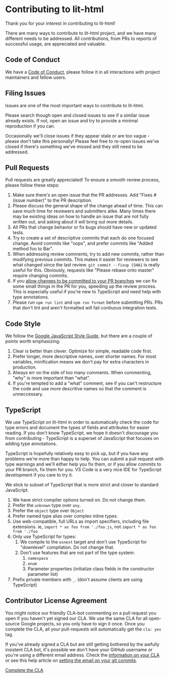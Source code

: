 # Contributing to lit-html

Thank you for your interest in contributing to lit-html!

There are many ways to contribute to lit-html project, and we have many different needs to be addressed. All contributions, from PRs to reports of successful usage, are appreciated and valuable.

## Code of Conduct

We have a [Code of Conduct](https://github.com/Polymer/polymer/wiki/Code-of-Conduct), please follow it in all interactions with project maintainers and fellow users.

## Filing Issues

Issues are one of the most important ways to contribute to lit-html.

Please search though open and closed issues to see if a similar issue already exists. If not, open an issue and try to provide a minimal reproduction if you can.

Occasionally we'll close issues if they appear stale or are too vague - please don't take this personally! Please feel free to re-open issues we've closed if there's something we've missed and they still need to be addressed.

## Pull Requests

Pull requests are greatly appreciated! To ensure a smooth review process, please follow these steps:

 1. Make sure there's an open issue that the PR addresses. Add "Fixes #(issue number)" to the PR description.
 2. Please discuss the general shape of the change ahead of time. This can save much time for reviewers and submitters alike. Many times there may be existing ideas on how to handle an issue that are not fully written out, and asking about it will bring out more details.
 3. All PRs that change behavior or fix bugs should have new or updated tests.
 4. Try to create a set of descriptive commits that each do one focused change. Avoid commits like "oops", and prefer commits like "Added method foo to Bar".
 5. When addressing review comments, try to add new commits, rather than modifying previous commits. This makes it easier for reviewers to see what changed since the last review. `git commit --fixup {SHA}` is really useful for this. Obviously, requests like "Please rebase onto master" require changing commits.
 6. If you [allow changes to be committed to your PR branches](https://help.github.com/articles/allowing-changes-to-a-pull-request-branch-created-from-a-fork/) we can fix some small things in the PR for you, speeding up the review process. This is especially useful if you're new to TypeScript and need help with type annotations.
 7. Please run `npm run lint` and `npm run format` before submitting PRs. PRs that don't lint and aren't formatted will fail contiuous integration tests.

## Code Style

We follow the [Google JavaScript Style Guide](https://google.github.io/styleguide/jsguide.html), but there are a couple of points worth emphasizing:

 1. Clear is better than clever. Optimize for simple, readable code first.
 2. Prefer longer, more descriptive names, over shorter names. For most variables, minification means we don't pay for extra characters in production.
 3. Always err on the side of too many comments. When commenting, "why" is more important than "what".
 4. If you're tempted to add a "what" comment, see if you can't restructure the code and use more descritive names so that the comment is unneccessary.

## TypeScript

We use TypeScript on lit-html in order to automatically check the code for type errors and document the types of fields and attributes for easier reading. If you don't know TypeScript, we hope it doesn't discourage you from contributing - TypeScript is a superset of JavaScript that focuses on adding type annotations.

TypeScript is hopefully relatively easy to pick up, but if you have any problems we're more than happy to help. You can submit a pull request with type warnings and we'll either help you fix them, or if you allow commits to your PR branch, fix them for you. VS Code is a very nice IDE for TypeScript development if you care to try it.

We stick to subset of TypeScript that is more strict and closer to standard JavaScript.
 1. We have strict compiler options turned on. Do not change them.
 2. Prefer the `unknown` type over `any`.
 3. Prefer the `object` type over `Object`
 4. Prefer named type alias over complex inline types.
 5. Use web-compatible, full URLs as import specifiers, including file extensions. ie, `import * as foo from './foo.js`, not `import * as foo from './foo`
 6. Only use TypeScript for types:
    1. We compile to the `esnext` target and don't use TypeScript for "downlevel" compilation. Do not change that.
    2. Don't use features that are not part of the type system:
        1. `namespace`
        2. `enum`
        3. Parameter properties (initialize class fields in the constructor parameter list)
 7. Prefix private members with `_`. (don't assume clients are using TypeScript)

## Contributor License Agreement

You might notice our friendly CLA-bot commenting on a pull request you open if you haven't yet signed our CLA. We use the same CLA for all open-source Google projects, so you only have to sign it once. Once you complete the CLA, all your pull-requests will automatically get the `cla: yes` tag.

If you've already signed a CLA but are still getting bothered by the awfully insistent CLA bot, it's possible we don't have your GitHub username or you're using a different email address. Check the [information on your CLA](https://cla.developers.google.com/clas) or see this help article on [setting the email on your git commits](https://help.github.com/articles/setting-your-email-in-git/).

[Complete the CLA](https://cla.developers.google.com/clas)

